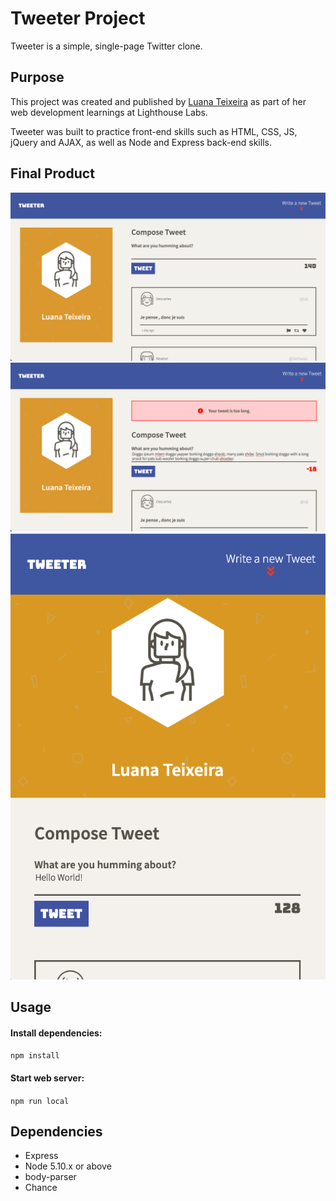 # Tweeter Project

Tweeter is a simple, single-page Twitter clone. 

## Purpose

This project was created and published by [Luana Teixeira](www.luana-teixeira.com) as part of her web development learnings at Lighthouse Labs.

Tweeter was built to practice front-end skills such as HTML, CSS, JS, jQuery and AJAX, as well as Node and Express back-end skills.

## Final Product

![Screenshot of Desktop View](https://github.com/luanateixeira148/tweeter/blob/master/docs/home-page.png?raw=true)
![Screenshot of Error Message](https://github.com/luanateixeira148/tweeter/blob/master/docs/error-message.png?raw=true)
![Screenshot of Mobile View](https://github.com/luanateixeira148/tweeter/blob/master/docs/mobile-version.png?raw=true)

## Usage

#### Install dependencies:
`npm install`

#### Start web server:
`npm run local`

## Dependencies

- Express
- Node 5.10.x or above
- body-parser
- Chance
